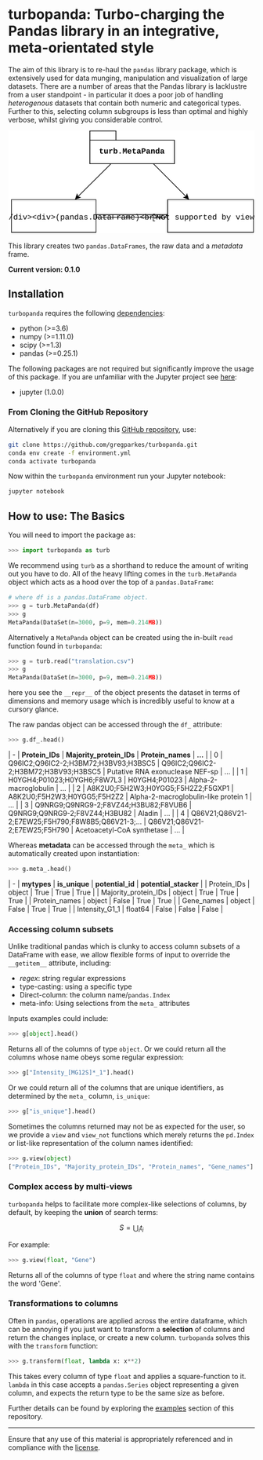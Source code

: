 # turbopanda: Turbo-charging the Pandas library in an integrative, meta-orientated style

The aim of this library is to re-haul the `pandas` library package, which is extensively used for data munging, manipulation and visualization of large datasets. There are a number of areas that the Pandas library is lacklustre from a user standpoint - in particular it does a poor job of handling *heterogenous* datasets that contain both numeric and categorical types. Further to this, selecting column subgroups is less than optimal and highly verbose, whilst giving you considerable control. 

![Image not found](extras/readme.svg "Describing the interactions between turbopanda and pandas.")

This library creates two `pandas.DataFrames`, the raw data and a *metadata* frame.

**Current version: 0.1.0**

## Installation

`turbopanda` requires the following [dependencies](environment.yml):

* python (>=3.6)
* numpy (>=1.11.0)
* scipy (>=1.3)
* pandas (>=0.25.1)

The following packages are not required but significantly improve the usage of this package. If you are unfamiliar with the Jupyter project see [here](https://jupyter.org/):

* jupyter (1.0.0)

### From Cloning the GitHub Repository

Alternatively if you are cloning this [GitHub repository](https://github.com/gregparkes/turbopanda), use:

```bash
git clone https://github.com/gregparkes/turbopanda.git
conda env create -f environment.yml
conda activate turbopanda
```

Now within the `turbopanda` environment run your Jupyter notebook:

```bash
jupyter notebook
```

## How to use: The Basics

You will need to import the package as:

```python
>>> import turbopanda as turb
```

We recommend using `turb` as a shorthand to reduce the amount of writing out you have to do. All of the heavy lifting comes in the `turb.MetaPanda` object which acts as a hood over the top of a `pandas.DataFrame`:

```python
# where df is a pandas.DataFrame object.
>>> g = turb.MetaPanda(df)
>>> g
MetaPanda(DataSet(n=3000, p=9, mem=0.214MB))
```

Alternatively a `MetaPanda` object can be created using the in-built `read` function found in `turbopanda`:

```python
>>> g = turb.read("translation.csv")
>>> g
MetaPanda(DataSet(n=3000, p=9, mem=0.214MB))
```

here you see the `__repr__` of the object presents the dataset in terms of dimensions and memory usage which is incredibly useful to know at a cursory glance.

The raw pandas object can be accessed through the `df_` attribute:

```python
>>> g.df_.head()
```

| - | **Protein_IDs** | **Majority_protein_IDs** | **Protein_names** | **...** |
| 0 | Q96IC2;Q96IC2-2;H3BM72;H3BV93;H3BSC5 | Q96IC2;Q96IC2-2;H3BM72;H3BV93;H3BSC5 | Putative RNA exonuclease NEF-sp | ... |
| 1 | H0YGH4;P01023;H0YGH6;F8W7L3 | H0YGH4;P01023 | Alpha-2-macroglobulin | ... |
| 2 | A8K2U0;F5H2W3;H0YGG5;F5H2Z2;F5GXP1 | A8K2U0;F5H2W3;H0YGG5;F5H2Z2 | Alpha-2-macroglobulin-like protein 1 | ... |
| 3 | Q9NRG9;Q9NRG9-2;F8VZ44;H3BU82;F8VUB6 | Q9NRG9;Q9NRG9-2;F8VZ44;H3BU82 | Aladin | ... |
| 4 |  	Q86V21;Q86V21-2;E7EW25;F5H790;F8W8B5;Q86V21-3;... | Q86V21;Q86V21-2;E7EW25;F5H790 | Acetoacetyl-CoA synthetase | ... |

Whereas **metadata** can be accessed through the `meta_` which is automatically created upon instantiation:

```python
>>> g.meta_.head()
```

| - | **mytypes** | **is_unique** | **potential_id** | **potential_stacker** |
| Protein_IDs | object | True | True | True |
| Majority_protein_IDs | object | True | True | True |
| Protein_names | object | False | True | True |
| Gene_names | object | False | True | True |
| Intensity_G1_1 | float64 | False | False | False |

### Accessing column subsets

Unlike traditional pandas which is clunky to access column subsets of a DataFrame with ease, we allow flexible forms of input to override the `__getitem__` attribute, including:

* *regex*: string regular expressions
* type-casting: using a specific type
* Direct-column: the column name/`pandas.Index`
* meta-info: Using selections from the `meta_` attributes

Inputs examples could include:

```python
>>> g[object].head()
```

Returns all of the columns of type `object`. Or we could return all the columns whose name obeys some regular expression:

```python
>>> g["Intensity_[MG12S]*_1"].head()
```

Or we could return all of the columns that are unique identifiers, as determined by the `meta_` column, `is_unique`:

```python
>>> g["is_unique"].head()
```

Sometimes the columns returned may not be as expected for the user, so we provide a `view` and `view_not` functions which merely returns the `pd.Index` or list-like representation of the column names identified:

```python
>>> g.view(object)
["Protein_IDs", "Majority_protein_IDs", "Protein_names", "Gene_names"]
```

### Complex access by multi-views

`turbopanda` helps to facilitate more complex-like selections of columns, by default, by keeping the **union** of search terms:

$$
S=\bigcup_i t_i
$$

For example:

```python
>>> g.view(float, "Gene")
```

Returns all of the columns of type `float` and where the string name contains the word 'Gene'. 

### Transformations to columns

Often in `pandas`, operations are applied across the entire dataframe, which can be annoying if you just want to transform a **selection** of columns and return the changes inplace, or create a new column. `turbopanda` solves this with the `transform` function:

```python
>>> g.transform(float, lambda x: x**2)
```

This takes every column of type `float` and applies a square-function to it. `lambda` in this case accepts a `pandas.Series` object representing a given column, and expects the return type to be the same size as before.

Further details can be found by exploring the [examples](https://github.com/gregparkes/turbopanda/blob/master/examples/) section of this repository.

***

Ensure that any use of this material is appropriately referenced and in compliance with the [license](LICENSE.txt).